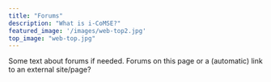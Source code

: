 ```yaml
---
title: "Forums"
description: "What is i-CoMSE?"
featured_image: '/images/web-top2.jpg'
top_image: "web-top.jpg"
---
```


Some text about forums if needed.
Forums on this page or a (automatic) link to an external site/page?

